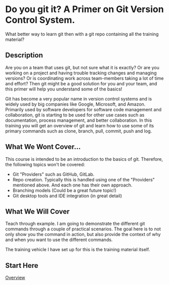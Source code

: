 
# Do you git it? A Primer on Git Version Control System.

What better way to learn git then with a git repo containing all the training material?


## Description

Are you on a team that uses git, but not sure what it is exactly? Or are you working on a project and having trouble tracking changes and managing versions? Or is coordinating work across team-members taking a lot of time and effort? Then git might be a good solution for you and your team, and this primer will help you understand some of the basics!

Git has become a very popular name in version control systems and is widely used by big companies like Google, Microsoft, and Amazon. Primarily used by software developers for software code management and collaboration, git is starting to be used for other use cases such as documentation, process management, and better collaboration. In this training you will get an overview of git and learn how to use some of its primary commands such as clone, branch, pull, commit, push and log.


## What We Wont Cover...

This course is intended to be an introduction to the basics of git. Therefore, the following topics won't be covered:
- Git "Providers" such as GitHub, GitLab.
- Repo creation. Typically this is handled using one of the "Providers" mentioned above. And each one has their own approach.
- Branching models (Could be a great future topic!)
- Git desktop tools and IDE integration (in great detail)

## What We Will Cover

Teach through example. I am going to demonstrate the different git commands through a couple of practical scenarios. The goal here is to not only show you the command in action, but also provide the context of why and when you want to use the different commands.

The training vehicle I have set up for this is the training material itself.

## Start Here
[Overview](./content/overview.md)